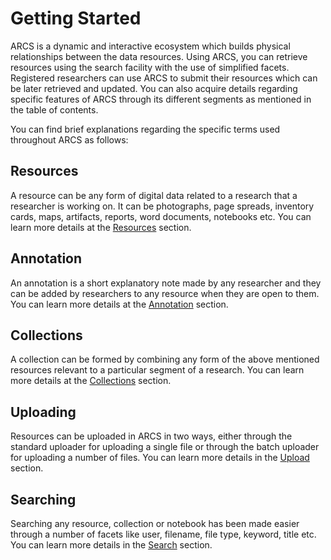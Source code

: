 Getting Started 
=============== 
ARCS is a dynamic and interactive ecosystem which builds physical relationships
between the data resources. Using ARCS, you can retrieve resources using the
search facility with the use of simplified facets. Registered researchers can
use ARCS to submit their resources which can be later retrieved and updated.
You can also acquire details regarding specific features of ARCS through its
different segments as mentioned in the table of contents.

You can find brief explanations regarding the specific terms used throughout
ARCS as follows:

Resources 
--------- 
A resource can be any form of digital data related to a research that a
researcher is working on. It can be photographs, page spreads, inventory cards,
maps, artifacts, reports, word documents, notebooks etc. You can learn more
details at the [Resources](about-resources) section. 

Annotation 
---------- 
An annotation is a short explanatory note made by any researcher and they can
be added by researchers to any resource when they are open to them. You can
learn more details at the [Annotation](annotating) section.

Collections 
----------- 
A collection can be formed by combining any form of the above mentioned
resources relevant to a particular segment of a research. You can learn more
details at the [Collections](about-collections) section.

Uploading 
--------- 
Resources can be uploaded in ARCS in two ways, either through the standard
uploader for uploading a single file or through the batch uploader for
uploading a number of files. You can learn more details in the
[Upload](uploading) section.

Searching 
--------- 
Searching any resource, collection or notebook has been made easier through a
number of facets like user, filename, file type, keyword, title etc. You can
learn more details in the [Search](searching) section.
